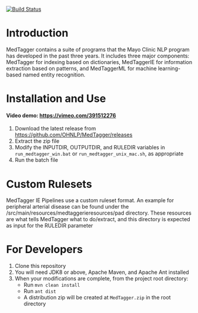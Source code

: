 [![Build Status](https://travis-ci.com/OHNLP/MedTagger.svg?branch=master)](https://travis-ci.com/OHNLP/MedTagger)

# Introduction

MedTagger contains a suite of programs that the Mayo Clinic NLP program has developed in the past three years.
It includes three major components: MedTagger for indexing based on dictionaries, MedTaggerIE for
information extraction based on patterns, and MedTaggerML for machine learning-based named entity recognition.

# Installation and Use
#### Video demo: https://vimeo.com/391512276
1. Download the latest release from https://github.com/OHNLP/MedTagger/releases
2. Extract the zip file
3. Modify the INPUTDIR, OUTPUTDIR, and RULEDIR variables in `run_medtagger_win.bat` or `run_medtagger_unix_mac.sh`, as appropriate
4. Run the batch file


# Custom Rulesets
MedTagger IE Pipelines use a custom ruleset format. An example for peripheral arterial disease
can be found under the /src/main/resources/medtaggerieresources/pad directory. These resources are what tells MedTagger
what to do/extract, and this directory is expected as input for the RULEDIR parameter 

# For Developers
1. Clone this repository
2. You will need JDK8 or above, Apache Maven, and Apache Ant installed
3. When your modifications are complete, from the project root directory:
    - Run `mvn clean install`
    - Run `ant dist`
    - A distribution zip will be created at `MedTagger.zip` in the root directory
